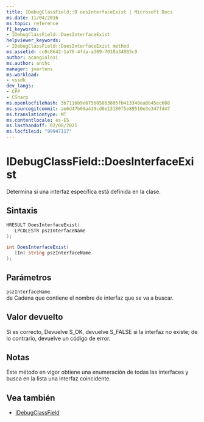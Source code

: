 ```yaml
---
title: IDebugClassField::D oesInterfaceExist | Microsoft Docs
ms.date: 11/04/2016
ms.topic: reference
f1_keywords:
- IDebugClassField::DoesInterfaceExist
helpviewer_keywords:
- IDebugClassField::DoesInterfaceExist method
ms.assetid: cc0c8642-1a76-4fda-a309-7018a34883c9
author: acangialosi
ms.author: anthc
manager: jmartens
ms.workload:
- vssdk
dev_langs:
- CPP
- CSharp
ms.openlocfilehash: 3b7116b9e675605863805fb413340ea8b45ec608
ms.sourcegitcommit: ae6d47b09a439cd0e13180f5e89510e3e347fd47
ms.translationtype: MT
ms.contentlocale: es-ES
ms.lasthandoff: 02/08/2021
ms.locfileid: "99947117"
---
```

# <a name="idebugclassfielddoesinterfaceexist"></a>IDebugClassField::DoesInterfaceExist
Determina si una interfaz específica está definida en la clase.

## <a name="syntax"></a>Sintaxis

```cpp
HRESULT DoesInterfaceExist( 
   LPCOLESTR pszInterfaceName
);
```

```csharp
int DoesInterfaceExist(
   [In] string pszInterfaceName
);
```

## <a name="parameters"></a>Parámetros
`pszInterfaceName`\
de Cadena que contiene el nombre de interfaz que se va a buscar.

## <a name="return-value"></a>Valor devuelto
 Si es correcto, Devuelve S_OK, devuelve S_FALSE si la interfaz no existe; de lo contrario, devuelve un código de error.

## <a name="remarks"></a>Notas
 Este método en vigor obtiene una enumeración de todas las interfaces y busca en la lista una interfaz coincidente.

## <a name="see-also"></a>Vea también
- [IDebugClassField](../../../extensibility/debugger/reference/idebugclassfield.md)
